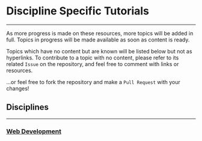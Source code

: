 # Discipline Specific Tutorials
--------

As more progress is made on these resources, more topics will be added in full.
Topics in progress will be made available as soon as content is ready.

Topics which have no content but are known will be listed below but not as hyperlinks.
To contribute to a topic with no content, please refer to its related `Issue` on the repository, and feel free to comment with links or resources.

...or feel free to fork the repository and make a `Pull Request` with your changes!

## Disciplines
--------

### [Web Development](https://github.com/McNeeseACM/student-resources/tree/master/discipline-specific/web-development)